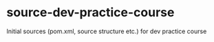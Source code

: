 source-dev-practice-course
==========================

Initial sources (pom.xml, source structure etc.) for dev practice course
